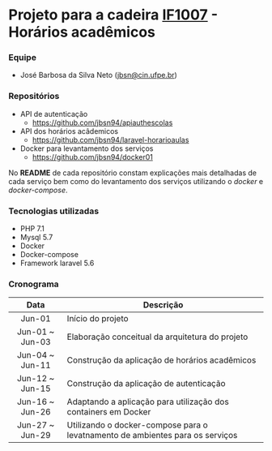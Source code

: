 # Projeto para a cadeira [IF1007](https://github.com/vinicius3w/if1007-Microservices) - Horários acadêmicos

### Equipe
* José Barbosa da Silva Neto ([jbsn@cin.ufpe.br](mailto:jbsn@cin.ufpe.br))

### Repositórios
- API de autenticação
    - https://github.com/jbsn94/apiauthescolas
- API dos horários acâdemicos
    - https://github.com/jbsn94/laravel-horarioaulas
- Docker para levantamento dos serviços
    - https://github.com/jbsn94/docker01

No **README** de cada repositório constam explicações mais detalhadas de cada serviço bem como do levantamento dos serviços utilizando o *docker* e *docker-compose*.

### Tecnologias utilizadas
- PHP 7.1
- Mysql 5.7
- Docker
- Docker-compose
- Framework laravel 5.6

### Cronograma
| Data   | Descrição                              |
|:------:|----------------------------------------|
|Jun-01|Início do projeto|
|Jun-01 ~ Jun-03|Elaboração conceitual da arquitetura do projeto|
|Jun-04 ~ Jun-11|Construção da aplicação de horários acadêmicos|
|Jun-12 ~ Jun-15|Construção da aplicação de autenticação|
|Jun-16 ~ Jun-26|Adaptando a aplicação para utilização dos containers em Docker|
|Jun-27 ~ Jun-29|Utilizando o docker-compose para o levatnamento de ambientes para os serviços|
